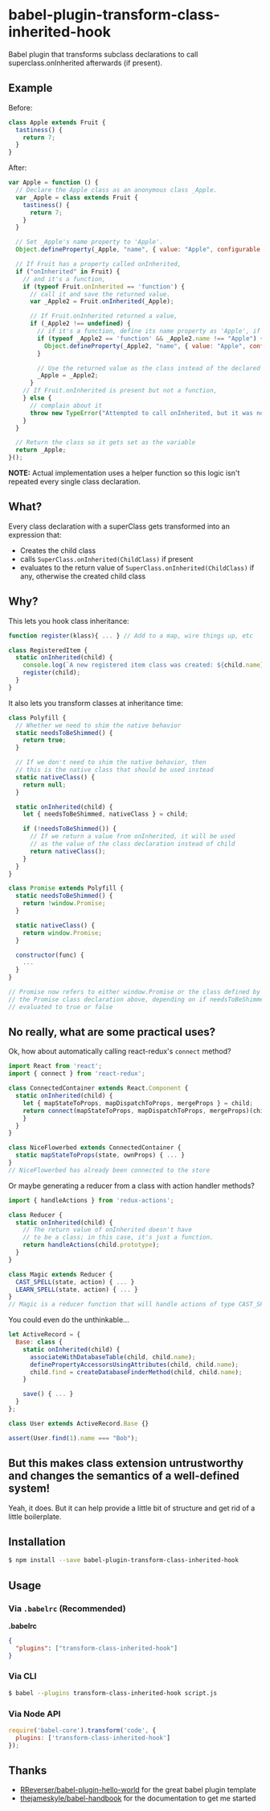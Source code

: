 # babel-plugin-transform-class-inherited-hook

Babel plugin that transforms subclass declarations to call superclass.onInherited afterwards (if present).

## Example

Before:
```javascript
class Apple extends Fruit {
  tastiness() {
    return 7;
  }
}
```
After:
```javascript
var Apple = function () {
  // Declare the Apple class as an anonymous class _Apple.
  var _Apple = class extends Fruit {
    tastiness() {
      return 7;
    }
  }

  // Set _Apple's name property to 'Apple'.
  Object.defineProperty(_Apple, "name", { value: "Apple", configurable: true });

  // If Fruit has a property called onInherited,
  if ("onInherited" in Fruit) {
    // and it's a function,
    if (typeof Fruit.onInherited == 'function') {
      // call it and save the returned value.
      var _Apple2 = Fruit.onInherited(_Apple);

      // If Fruit.onInherited returned a value,
      if (_Apple2 !== undefined) {
        // if it's a function, define its name property as 'Apple', if it didn't have that already.
        if (typeof _Apple2 == 'function' && _Apple2.name !== "Apple") {
          Object.defineProperty(_Apple2, "name", { value: "Apple", configurable: true });
        }

        // Use the returned value as the class instead of the declared one
        _Apple = _Apple2;
      }
    // If Fruit.onInherited is present but not a function,
    } else {
      // complain about it
      throw new TypeError("Attempted to call onInherited, but it was not a function");
    }
  }

  // Return the class so it gets set as the variable
  return _Apple;
}();
```
**NOTE:** Actual implementation uses a helper function so this logic isn't repeated every single class declaration.

## What?

Every class declaration with a superClass gets transformed into an expression that:
* Creates the child class
* calls `SuperClass.onInherited(ChildClass)` if present
* evaluates to the return value of `SuperClass.onInherited(ChildClass)` if any, otherwise the created child class

## Why?

This lets you hook class inheritance:
```javascript
function register(klass){ ... } // Add to a map, wire things up, etc

class RegisteredItem {
  static onInherited(child) {
    console.log(`A new registered item class was created: ${child.name}`);
    register(child);
  }
}
```

It also lets you transform classes at inheritance time:
```javascript
class Polyfill {
  // Whether we need to shim the native behavior
  static needsToBeShimmed() {
    return true;
  }

  // If we don't need to shim the native behavior, then
  // this is the native class that should be used instead
  static nativeClass() {
    return null;
  }

  static onInherited(child) {
    let { needsToBeShimmed, nativeClass } = child;

    if (!needsToBeShimmed()) {
      // If we return a value from onInherited, it will be used
      // as the value of the class declaration instead of child
      return nativeClass();
    }
  }
}

class Promise extends Polyfill {
  static needsToBeShimmed() {
    return !window.Promise;
  }

  static nativeClass() {
    return window.Promise;
  }

  constructor(func) {
    ...
  }
}

// Promise now refers to either window.Promise or the class defined by
// the Promise class declaration above, depending on if needsToBeShimmed()
// evaluated to true or false
```

## No really, what are some practical uses?

Ok, how about automatically calling react-redux's `connect` method?
```javascript
import React from 'react';
import { connect } from 'react-redux';

class ConnectedContainer extends React.Component {
  static onInherited(child) {
    let { mapStateToProps, mapDispatchToProps, mergeProps } = child;
    return connect(mapStateToProps, mapDispatchToProps, mergeProps)(child);
    }
  }
}

class NiceFlowerbed extends ConnectedContainer {
  static mapStateToProps(state, ownProps) { ... }
}
// NiceFlowerbed has already been connected to the store
```

Or maybe generating a reducer from a class with action handler methods?
```javascript
import { handleActions } from 'redux-actions';

class Reducer {
  static onInherited(child) {
    // The return value of onInherited doesn't have
    // to be a class; in this case, it's just a function.
    return handleActions(child.prototype);
  }
}

class Magic extends Reducer {
  CAST_SPELL(state, action) { ... }
  LEARN_SPELL(state, action) { ... }
}
// Magic is a reducer function that will handle actions of type CAST_SPELL and LEARN_SPELL
```

You could even do the unthinkable...
```javascript
let ActiveRecord = {
  Base: class {
    static onInherited(child) {
      associateWithDatabaseTable(child, child.name);
      definePropertyAccessorsUsingAttributes(child, child.name);
      child.find = createDatabaseFinderMethod(child, child.name);
    }

    save() { ... }
  }
};

class User extends ActiveRecord.Base {}

assert(User.find(1).name === "Bob");

```

## But this makes class extension untrustworthy and changes the semantics of a well-defined system!

Yeah, it does. But it can help provide a little bit of structure and get rid of a little boilerplate.

## Installation

```sh
$ npm install --save babel-plugin-transform-class-inherited-hook
```

## Usage

### Via `.babelrc` (Recommended)

**.babelrc**

```json
{
  "plugins": ["transform-class-inherited-hook"]
}
```

### Via CLI

```sh
$ babel --plugins transform-class-inherited-hook script.js
```

### Via Node API

```javascript
require('babel-core').transform('code', {
  plugins: ['transform-class-inherited-hook']
});
```

## Thanks

* [RReverser/babel-plugin-hello-world](https://github.com/rreverser/babel-plugin-hello-world) for the great babel plugin template
* [thejameskyle/babel-handbook](https://github.com/thejameskyle/babel-handbook) for the documentation to get me started
